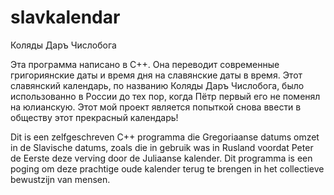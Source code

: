 # slavkalendar
Коляды Даръ Числобога

Эта программа написано в С++. Она переводит современные григориянские даты и время дня на славянские даты в время. Этот славянский календарь, по названию Коляды Даръ Числобога, было использованно в России до тех пор, когда Пётр первый его не поменял на юлианскую. Этот мой проект является попыткой снова ввести в обществу этот прекрасный календарь!

Dit is een zelfgeschreven C++ programma die Gregoriaanse datums omzet in de Slavische datums, zoals die in gebruik was in Rusland voordat Peter de Eerste deze verving door de Juliaanse kalender. Dit programma is een poging om deze prachtige oude kalender terug te brengen in het collectieve bewustzijn van mensen.
